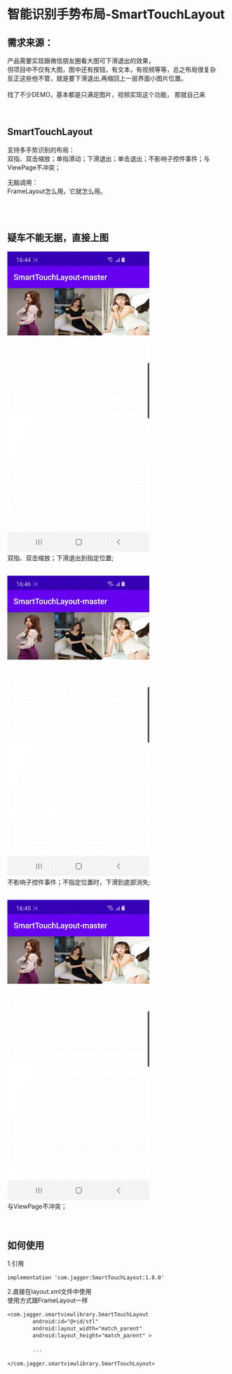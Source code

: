 智能识别手势布局-SmartTouchLayout
============================

需求来源：
-------
产品需要实现跟微信朋友圈看大图可下滑退出的效果，<br>
但项目中不仅有大图，图中还有按钮，有文本，有视频等等，总之布局很复杂<br>
反正这些他不管，就是要下滑退出,再缩回上一层界面小图片位置。<br>
<br>
找了不少DEMO，基本都是只满足图片，视频实现这个功能， 那就自己来
<br>
<br>
<br>

SmartTouchLayout
-----------------
支持多手势识别的布局：<br>
双指、双击缩放；单指滑动；下滑退出；单击退出；不影响子控件事件；与ViewPage不冲突；<br>

无脑调用：<br>
FrameLayout怎么用，它就怎么用。<br>
<br>
<br>
<br>

疑车不能无据，直接上图
-----------------

![](https://github.com/evening424/SmartTouchLayout/blob/master/ImageCache/Video_20210125_053733_974.gif)
<br>
双指、双击缩放；下滑退出到指定位置;
<br>
<br>

![](https://github.com/evening424/SmartTouchLayout/blob/master/ImageCache/Video_20210125_053832_721.gif)
<br>
不影响子控件事件；不指定位置时，下滑到底部消失;
<br>
<br>

![](https://github.com/evening424/SmartTouchLayout/blob/master/ImageCache/Video_20210125_053812_258.gif)
<br>
与ViewPage不冲突；
<br>
<br>
<br>

如何使用
-----------------
1.引用<br>

```
implementation 'com.jagger:SmartTouchLayout:1.0.0'
``` 


2.直接在layout.xml文件中使用<br>
  使用方式跟FrameLayout一样
  
```
<com.jagger.smartviewlibrary.SmartTouchLayout
        android:id="@+id/stl"
        android:layout_width="match_parent"
        android:layout_height="match_parent" >

        ...

</com.jagger.smartviewlibrary.SmartTouchLayout>
```

